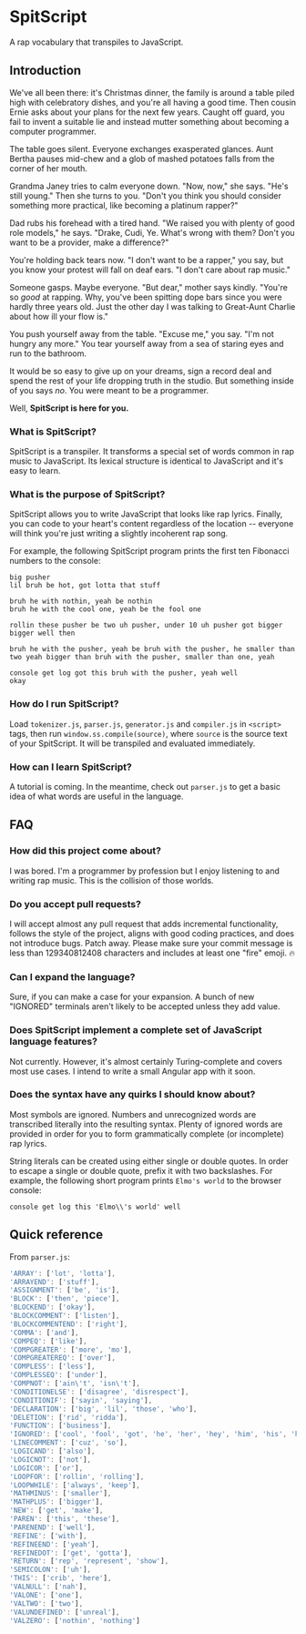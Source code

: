 # SpitScript
A rap vocabulary that transpiles to JavaScript.

## Introduction
We've all been there: it's Christmas dinner, the family is around a table piled high with celebratory dishes, and you're all having a good time. Then cousin Ernie asks about your plans for the next few years. Caught off guard, you fail to invent a suitable lie and instead mutter something about becoming a computer programmer.

The table goes silent. Everyone exchanges exasperated glances. Aunt Bertha pauses mid-chew and a glob of mashed potatoes falls from the corner of her mouth.

Grandma Janey tries to calm everyone down. "Now, now," she says. "He's still young." Then she turns to you. "Don't you think you should consider something more practical, like becoming a platinum rapper?"

Dad rubs his forehead with a tired hand. "We raised you with plenty of good role models," he says. "Drake, Cudi, Ye. What's wrong with them? Don't you want to be a provider, make a difference?"

You're holding back tears now. "I don't want to be a rapper," you say, but you know your protest will fall on deaf ears. "I don't care about rap music."

Someone gasps. Maybe everyone. "But dear," mother says kindly. "You're so *good* at rapping. Why, you've been spitting dope bars since you were hardly three years old. Just the other day I was talking to Great-Aunt Charlie about how ill your flow is."

You push yourself away from the table. "Excuse me," you say. "I'm not hungry any more." You tear yourself away from a sea of staring eyes and run to the bathroom.

It would be so easy to give up on your dreams, sign a record deal and spend the rest of your life dropping truth in the studio. But something inside of you says *no*. You were meant to be a programmer.

Well, **SpitScript is here for you.**

### What is SpitScript?
SpitScript is a transpiler. It transforms a special set of words common in rap music to JavaScript. Its lexical structure is identical to JavaScript and it's easy to learn.

### What is the purpose of SpitScript?
SpitScript allows you to write JavaScript that looks like rap lyrics. Finally, you can code to your heart's content regardless of the location -- everyone will think you're just writing a slightly incoherent rap song.

For example, the following SpitScript program prints the first ten Fibonacci numbers to the console:

```
big pusher
lil bruh be hot, got lotta that stuff

bruh he with nothin, yeah be nothin
bruh he with the cool one, yeah be the fool one

rollin these pusher be two uh pusher, under 10 uh pusher got bigger bigger well then

bruh he with the pusher, yeah be bruh with the pusher, he smaller than two yeah bigger than bruh with the pusher, smaller than one, yeah

console get log got this bruh with the pusher, yeah well
okay
```

### How do I run SpitScript?
Load `tokenizer.js`, `parser.js`, `generator.js` and `compiler.js` in `<script>` tags, then run `window.ss.compile(source)`, where `source` is the source text of your SpitScript. It will be transpiled and evaluated immediately.

### How can I learn SpitScript?
A tutorial is coming. In the meantime, check out `parser.js` to get a basic idea of what words are useful in the language.

## FAQ

### How did this project come about?
I was bored. I'm a programmer by profession but I enjoy listening to and writing rap music. This is the collision of those worlds.

### Do you accept pull requests?
I will accept almost any pull request that adds incremental functionality, follows the style of the project, aligns with good coding practices, and does not introduce bugs. Patch away. Please make sure your commit message is less than 129340812408 characters and includes at least one "fire" emoji. 🔥

### Can I expand the language?
Sure, if you can make a case for your expansion. A bunch of new "IGNORED" terminals aren't likely to be accepted unless they add value.

### Does SpitScript implement a complete set of JavaScript language features?
Not currently. However, it's almost certainly Turing-complete and covers most use cases. I intend to write a small Angular app with it soon.

### Does the syntax have any quirks I should know about?
Most symbols are ignored. Numbers and unrecognized words are transcribed literally into the resulting syntax. Plenty of ignored words are provided in order for you to form grammatically complete (or incomplete) rap lyrics.

String literals can be created using either single or double quotes. In order to escape a single or double quote, prefix it with two backslashes. For example, the following short program prints `Elmo's world` to the browser console:

`console get log this 'Elmo\\'s world' well`

## Quick reference
From `parser.js`:

```javascript
'ARRAY': ['lot', 'lotta'],
'ARRAYEND': ['stuff'],
'ASSIGNMENT': ['be', 'is'],
'BLOCK': ['then', 'piece'],
'BLOCKEND': ['okay'],
'BLOCKCOMMENT': ['listen'],
'BLOCKCOMMENTEND': ['right'],
'COMMA': ['and'],
'COMPEQ': ['like'],
'COMPGREATER': ['more', 'mo'],
'COMPGREATEREQ': ['over'],
'COMPLESS': ['less'],
'COMPLESSEQ': ['under'],
'COMPNOT': ['ain\'t', 'isn\'t'],
'CONDITIONELSE': ['disagree', 'disrespect'],
'CONDITIONIF': ['sayin', 'saying'],
'DECLARATION': ['big', 'lil', 'those', 'who'],
'DELETION': ['rid', 'ridda'],
'FUNCTION': ['business'],
'IGNORED': ['cool', 'fool', 'got', 'he', 'her', 'hey', 'him', 'his', 'hot', 'i', 'in', 'me', 'my', 'of', 'our', 'say', 'says', 'see', 'she', 'talk', 'talks', 'than', 'that', 'the', 'their', 'they', 'think', 'thinks', 'up', 'us', 'we', 'ya', 'yall', 'yo', 'you', 'your'],
'LINECOMMENT': ['cuz', 'so'],
'LOGICAND': ['also'],
'LOGICNOT': ['not'],
'LOGICOR': ['or'],
'LOOPFOR': ['rollin', 'rolling'],
'LOOPWHILE': ['always', 'keep'],
'MATHMINUS': ['smaller'],
'MATHPLUS': ['bigger'],
'NEW': ['get', 'make'],
'PAREN': ['this', 'these'],
'PARENEND': ['well'],
'REFINE': ['with'],
'REFINEEND': ['yeah'],
'REFINEDOT': ['get', 'gotta'],
'RETURN': ['rep', 'represent', 'show'],
'SEMICOLON': ['uh'],
'THIS': ['crib', 'here'],
'VALNULL': ['nah'],
'VALONE': ['one'],
'VALTWO': ['two'],
'VALUNDEFINED': ['unreal'],
'VALZERO': ['nothin', 'nothing']
```
